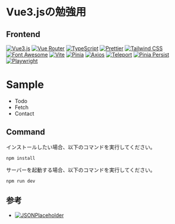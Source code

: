 # Vue3.jsの勉強用

## Frontend

[![Vue3.js](https://img.shields.io/badge/Vue.js-3.x-brightgreen.svg)](https://vuejs.org/)
[![Vue Router](https://img.shields.io/badge/Vue_Router-4.x-brightgreen.svg)](https://router.vuejs.org/)
[![TypeScript](https://img.shields.io/badge/TypeScript-4.x-brightgreen.svg)](https://www.typescriptlang.org/)
[![Prettier](https://img.shields.io/badge/Prettier-2.x-brightgreen.svg)](https://prettier.io/)
[![Tailwind CSS](https://img.shields.io/badge/Tailwind_CSS-3.x-brightgreen.svg)](https://tailwindcss.com/)
[![Font Awesome](https://img.shields.io/badge/Font_Awesome-6.x-brightgreen.svg)](https://fontawesome.com/)
[![Vite](https://img.shields.io/badge/Vite-4.x-brightgreen.svg)](https://vitejs.dev/)
[![Pinia](https://img.shields.io/badge/Pinia-2.x-brightgreen.svg)](https://pinia.vuejs.org/)
[![Axios](https://img.shields.io/badge/Axios-1.x-brightgreen.svg)](https://axios-http.com/)
[![Teleport](https://img.shields.io/badge/Teleport-2.x-brightgreen.svg)](https://teleport.vuejs.org/)
[![Pinia Persist](https://img.shields.io/badge/Pinia_Persist-2.x-brightgreen.svg)](https://github.com/prazdevs/pinia-plugin-persistedstate)
[![Playwright](https://img.shields.io/badge/Playwright-1.x-brightgreen.svg)](https://playwright.dev/)

# Sample

-   Todo
-   Fetch
-   Contact

## Command

インストールしたい場合、以下のコマンドを実行してください。

```
npm install
```

サーバーを起動する場合、以下のコマンドを実行してください。

```
npm run dev
```

## 参考

-   [![JSONPlaceholder](https://img.shields.io/badge/JSONPlaceholder-1.0-brightgreen.svg)](https://jsonplaceholder.typicode.com)
